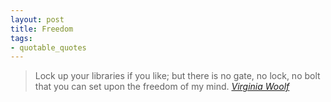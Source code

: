 ```yaml
---
layout: post
title: Freedom
tags:
- quotable_quotes
---
```


> Lock up your libraries if you like; but there is no gate, no lock, no bolt that you can set upon the freedom of my mind.
> <cite>[Virginia Woolf][1]</cite>

[1]:http://www.virginiawoolfsociety.co.uk/vw_res.biography.htm
